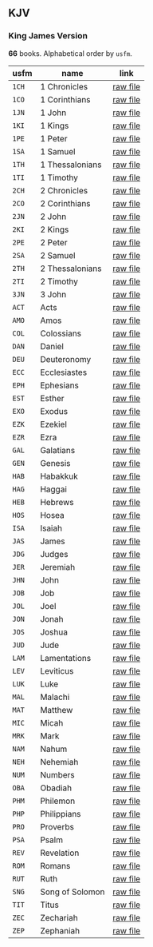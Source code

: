 ## KJV

### King James Version

**66** books. Alphabetical order by `usfm`.

| usfm | name | link |
| ---------- | ---------- | ---------- |
| `1CH` | 1 Chronicles | [raw file](https://mrk214.github.io/bible-data-en-eng/data/en___eng/KJV/1CH.json) |
| `1CO` | 1 Corinthians | [raw file](https://mrk214.github.io/bible-data-en-eng/data/en___eng/KJV/1CO.json) |
| `1JN` | 1 John | [raw file](https://mrk214.github.io/bible-data-en-eng/data/en___eng/KJV/1JN.json) |
| `1KI` | 1 Kings | [raw file](https://mrk214.github.io/bible-data-en-eng/data/en___eng/KJV/1KI.json) |
| `1PE` | 1 Peter | [raw file](https://mrk214.github.io/bible-data-en-eng/data/en___eng/KJV/1PE.json) |
| `1SA` | 1 Samuel | [raw file](https://mrk214.github.io/bible-data-en-eng/data/en___eng/KJV/1SA.json) |
| `1TH` | 1 Thessalonians | [raw file](https://mrk214.github.io/bible-data-en-eng/data/en___eng/KJV/1TH.json) |
| `1TI` | 1 Timothy | [raw file](https://mrk214.github.io/bible-data-en-eng/data/en___eng/KJV/1TI.json) |
| `2CH` | 2 Chronicles | [raw file](https://mrk214.github.io/bible-data-en-eng/data/en___eng/KJV/2CH.json) |
| `2CO` | 2 Corinthians | [raw file](https://mrk214.github.io/bible-data-en-eng/data/en___eng/KJV/2CO.json) |
| `2JN` | 2 John | [raw file](https://mrk214.github.io/bible-data-en-eng/data/en___eng/KJV/2JN.json) |
| `2KI` | 2 Kings | [raw file](https://mrk214.github.io/bible-data-en-eng/data/en___eng/KJV/2KI.json) |
| `2PE` | 2 Peter | [raw file](https://mrk214.github.io/bible-data-en-eng/data/en___eng/KJV/2PE.json) |
| `2SA` | 2 Samuel | [raw file](https://mrk214.github.io/bible-data-en-eng/data/en___eng/KJV/2SA.json) |
| `2TH` | 2 Thessalonians | [raw file](https://mrk214.github.io/bible-data-en-eng/data/en___eng/KJV/2TH.json) |
| `2TI` | 2 Timothy | [raw file](https://mrk214.github.io/bible-data-en-eng/data/en___eng/KJV/2TI.json) |
| `3JN` | 3 John | [raw file](https://mrk214.github.io/bible-data-en-eng/data/en___eng/KJV/3JN.json) |
| `ACT` | Acts | [raw file](https://mrk214.github.io/bible-data-en-eng/data/en___eng/KJV/ACT.json) |
| `AMO` | Amos | [raw file](https://mrk214.github.io/bible-data-en-eng/data/en___eng/KJV/AMO.json) |
| `COL` | Colossians | [raw file](https://mrk214.github.io/bible-data-en-eng/data/en___eng/KJV/COL.json) |
| `DAN` | Daniel | [raw file](https://mrk214.github.io/bible-data-en-eng/data/en___eng/KJV/DAN.json) |
| `DEU` | Deuteronomy | [raw file](https://mrk214.github.io/bible-data-en-eng/data/en___eng/KJV/DEU.json) |
| `ECC` | Ecclesiastes | [raw file](https://mrk214.github.io/bible-data-en-eng/data/en___eng/KJV/ECC.json) |
| `EPH` | Ephesians | [raw file](https://mrk214.github.io/bible-data-en-eng/data/en___eng/KJV/EPH.json) |
| `EST` | Esther | [raw file](https://mrk214.github.io/bible-data-en-eng/data/en___eng/KJV/EST.json) |
| `EXO` | Exodus | [raw file](https://mrk214.github.io/bible-data-en-eng/data/en___eng/KJV/EXO.json) |
| `EZK` | Ezekiel | [raw file](https://mrk214.github.io/bible-data-en-eng/data/en___eng/KJV/EZK.json) |
| `EZR` | Ezra | [raw file](https://mrk214.github.io/bible-data-en-eng/data/en___eng/KJV/EZR.json) |
| `GAL` | Galatians | [raw file](https://mrk214.github.io/bible-data-en-eng/data/en___eng/KJV/GAL.json) |
| `GEN` | Genesis | [raw file](https://mrk214.github.io/bible-data-en-eng/data/en___eng/KJV/GEN.json) |
| `HAB` | Habakkuk | [raw file](https://mrk214.github.io/bible-data-en-eng/data/en___eng/KJV/HAB.json) |
| `HAG` | Haggai | [raw file](https://mrk214.github.io/bible-data-en-eng/data/en___eng/KJV/HAG.json) |
| `HEB` | Hebrews | [raw file](https://mrk214.github.io/bible-data-en-eng/data/en___eng/KJV/HEB.json) |
| `HOS` | Hosea | [raw file](https://mrk214.github.io/bible-data-en-eng/data/en___eng/KJV/HOS.json) |
| `ISA` | Isaiah | [raw file](https://mrk214.github.io/bible-data-en-eng/data/en___eng/KJV/ISA.json) |
| `JAS` | James | [raw file](https://mrk214.github.io/bible-data-en-eng/data/en___eng/KJV/JAS.json) |
| `JDG` | Judges | [raw file](https://mrk214.github.io/bible-data-en-eng/data/en___eng/KJV/JDG.json) |
| `JER` | Jeremiah | [raw file](https://mrk214.github.io/bible-data-en-eng/data/en___eng/KJV/JER.json) |
| `JHN` | John | [raw file](https://mrk214.github.io/bible-data-en-eng/data/en___eng/KJV/JHN.json) |
| `JOB` | Job | [raw file](https://mrk214.github.io/bible-data-en-eng/data/en___eng/KJV/JOB.json) |
| `JOL` | Joel | [raw file](https://mrk214.github.io/bible-data-en-eng/data/en___eng/KJV/JOL.json) |
| `JON` | Jonah | [raw file](https://mrk214.github.io/bible-data-en-eng/data/en___eng/KJV/JON.json) |
| `JOS` | Joshua | [raw file](https://mrk214.github.io/bible-data-en-eng/data/en___eng/KJV/JOS.json) |
| `JUD` | Jude | [raw file](https://mrk214.github.io/bible-data-en-eng/data/en___eng/KJV/JUD.json) |
| `LAM` | Lamentations | [raw file](https://mrk214.github.io/bible-data-en-eng/data/en___eng/KJV/LAM.json) |
| `LEV` | Leviticus | [raw file](https://mrk214.github.io/bible-data-en-eng/data/en___eng/KJV/LEV.json) |
| `LUK` | Luke | [raw file](https://mrk214.github.io/bible-data-en-eng/data/en___eng/KJV/LUK.json) |
| `MAL` | Malachi | [raw file](https://mrk214.github.io/bible-data-en-eng/data/en___eng/KJV/MAL.json) |
| `MAT` | Matthew | [raw file](https://mrk214.github.io/bible-data-en-eng/data/en___eng/KJV/MAT.json) |
| `MIC` | Micah | [raw file](https://mrk214.github.io/bible-data-en-eng/data/en___eng/KJV/MIC.json) |
| `MRK` | Mark | [raw file](https://mrk214.github.io/bible-data-en-eng/data/en___eng/KJV/MRK.json) |
| `NAM` | Nahum | [raw file](https://mrk214.github.io/bible-data-en-eng/data/en___eng/KJV/NAM.json) |
| `NEH` | Nehemiah | [raw file](https://mrk214.github.io/bible-data-en-eng/data/en___eng/KJV/NEH.json) |
| `NUM` | Numbers | [raw file](https://mrk214.github.io/bible-data-en-eng/data/en___eng/KJV/NUM.json) |
| `OBA` | Obadiah | [raw file](https://mrk214.github.io/bible-data-en-eng/data/en___eng/KJV/OBA.json) |
| `PHM` | Philemon | [raw file](https://mrk214.github.io/bible-data-en-eng/data/en___eng/KJV/PHM.json) |
| `PHP` | Philippians | [raw file](https://mrk214.github.io/bible-data-en-eng/data/en___eng/KJV/PHP.json) |
| `PRO` | Proverbs | [raw file](https://mrk214.github.io/bible-data-en-eng/data/en___eng/KJV/PRO.json) |
| `PSA` | Psalm | [raw file](https://mrk214.github.io/bible-data-en-eng/data/en___eng/KJV/PSA.json) |
| `REV` | Revelation | [raw file](https://mrk214.github.io/bible-data-en-eng/data/en___eng/KJV/REV.json) |
| `ROM` | Romans | [raw file](https://mrk214.github.io/bible-data-en-eng/data/en___eng/KJV/ROM.json) |
| `RUT` | Ruth | [raw file](https://mrk214.github.io/bible-data-en-eng/data/en___eng/KJV/RUT.json) |
| `SNG` | Song of Solomon | [raw file](https://mrk214.github.io/bible-data-en-eng/data/en___eng/KJV/SNG.json) |
| `TIT` | Titus | [raw file](https://mrk214.github.io/bible-data-en-eng/data/en___eng/KJV/TIT.json) |
| `ZEC` | Zechariah | [raw file](https://mrk214.github.io/bible-data-en-eng/data/en___eng/KJV/ZEC.json) |
| `ZEP` | Zephaniah | [raw file](https://mrk214.github.io/bible-data-en-eng/data/en___eng/KJV/ZEP.json) |
